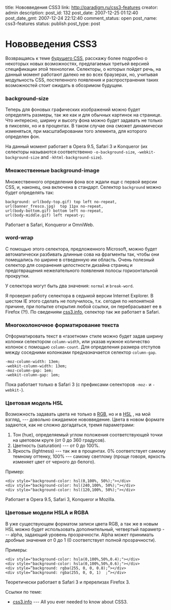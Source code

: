title: Нововведения CSS3
link: http://paradigm.ru/css3-features
creator: admin
description: 
post_id: 132
post_date: 2007-12-25 01:12:40
post_date_gmt: 2007-12-24 22:12:40
comment_status: open
post_name: css3-features
status: publish
post_type: post

# Нововведения CSS3

Возвращаясь к теме [будущего CSS](http://www.paradigm.ru/2007/12/13/future-of-css/), расскажу более подробно о некоторых новых возможностях, предлагаемых третьей версией спецификации этой технологии. Селекторы, о которых пойдет речь, на данный момент работают далеко не во всех браузерах, но, учитывая модульность CSS, постепенного появления и распространения таких возможностей стоит ожидать в обозримом будущем.

### background-size

Теперь для фоновых графических изображений можно будет определять размеры, так же как и для обычных картинок на странице. Что интересно, ширину и высоту фона можно будет задавать не только в пикселях, но и в процентах. В таком случае она сможет динамически изменяться, при масштабировании того элемента, для которого определен фон.

На данный момент работает в Opera 9.5, Safari 3 и Konqueror (их селекторы называются соответственно `-o-background-size`, `-webkit-background-size` and `-khtml-background-size`).

### Множественные background-image

Множественного определения фона все ждали еще с первой версии CSS, и, наконец, она включена в стандарт. Селектор `background` можно будет определять так:
    
    background: url(body-top.gif) top left no-repeat,
    url(banner_fresco.jpg)  top 11px no-repeat,
    url(body-bottom.gif) bottom left no-repeat,
    url(body-middle.gif) left repeat-y;

Работает в Safari, Konqueror и OmniWeb.

### word-wrap

С помощью этого селектора, предложенного Microsoft, можно будет автоматически разбивать длинные сова на фрагменты так, чтобы они помещались по ширине в отведенную им область. Очень полезный селектор для сохранения целостности дизайна страниц и предотвращения нежелательного появления полосы горизонтальной прокрутки.

У селектора могут быть два значения: `normal` и `break-word`.

Я проверил работу селектора в седьмой версии Internet Explorer. В шестом IE этого сделать не получилось, т.к. сегодня по непонятной причине, при попытке открытия любой ссылки, он перебрасывает ее в Firefox (?!). По сведениям [css3.info](http://css3.info), селектор так же работает в Safari.

### Многоколоночное форматирование текста

Отформатировать текст в «газетном» стиле можно будет задав ширину колонки селектором `column-width`, или указав нужное количество колонок с помощью `column-count`. Для определения размера отступов между соседними колонками предназначается селектор `column-gap`.
    
    -moz-column-width: 13em;
    -webkit-column-width: 13em;
    -moz-column-gap: 1em;
    -webkit-column-gap: 1em;

Пока работает только в Safari 3 (с префиксами селекторов `-moz-` и `-webkit-`).

### Цветовая модель HSL

Возможность задавать цвета не только в [RGB](http://b23.ru/cvx), но и в [HSL](http://b23.ru/cvu) , на мой взгляд, --- довольно ожидаемое нововведение. Цвета в новом формате задаются, как не сложно догадаться, тремя параметрами:

  1. Тон (hue), определяемый углом положения соответствующей точки на цветовом круге (от 0 до 360 градусов).
  2. Цветность (saturation) --- от 0 до 100%.
  3. Яркость (lightness) --- так же в процентах. 0% соответствует самому темному оттенку, 100% --- самому светлому (проще говоря, яркость изменяет цвет от черного до белого).

Пример:
    
    <div style="background-color: hsl(0,100%, 50%);"></div>
    <div style="background-color: hsl(240,100%, 50%);"></div>
    <div style="background-color: hsl(120,100%, 50%);"></div>

Работает в Opera 9.5, Safari 3, Konqueror и Mozilla.

### Цветовые модели HSLA и RGBA

В уже существующем форматом записи цвета RGB, а так же в новым HSL можно будет использовать дополнительный, четвертый параметр --- alpha, задающий уровень прозрачности. Alpha может принимать дробные значения от 0 до 1 (0 соответствует полной прозрачности).

Примеры:
    
    <div style="background-color: hsla(0,100%,50%,0.4);"></div>
    <div style="background-color: hsla(0,100%,50%,0.6);"></div>
    <div style=”background: rgba(255, 0, 0, 0.8);”></div>
    <div style=”background: rgba(255, 0, 0, 1)  ;”></div>

Теоретически работает в Safari 3 и пререлизах Firefox 3.

Ссылки по теме: 

  * [css3.info](http://www.css3.info/) --- All you ever needed to know about CSS3.